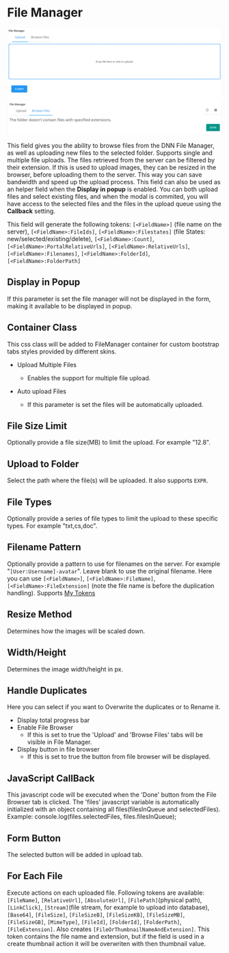 # File Manager

![upload](/action-form\form-fields\form-fields-types\files\assets\upload.png)
![browse files](/action-form\form-fields\form-fields-types\files\assets\browse-files.png)

This field gives you the ability to browse files from the DNN File Manager, as well as uploading new files to the selected folder. Supports single and multiple file uploads. The files retrieved from the server can be filtered by their extension.
If this is used to upload images, they can be resized in the browser, before uploading them to the server. This way you can save bandwidth and speed up the upload process.
This field can also be used as an helper field when the **Display in popup** is enabled. You can both upload files and select existing files, and when the modal is commited, you will have access to the selected files and the files in the upload queue using the **Callback** setting.

This field will generate the following tokens: `[<FieldName>]` (file name on the server), `[<FieldName>:FileIds]`, `[<FieldName>:Filestates]` (file States: new/selected/existing/delete), `[<FieldName>:Count]`, `[<FieldName>:PortalRelativeUrls]`, `[<FieldName>:RelativeUrls]`, `[<FieldName>:Filenames]`, `[<FieldName>:FolderId]`, `[<FieldName>:FolderPath]`

## Display in Popup

If this parameter is set the file manager will not be displayed in the form, making it available to be displayed in popup.

## Container Class

This css class will be added to FileManager container for custom bootstrap tabs styles provided by different skins.

* Upload Multiple Files
    * Enables the support for multiple file upload.

* Auto upload Files
    * If this parameter is set the files will be automatically uploaded.
  
## File Size Limit

Optionally provide a file size(MB) to limit the upload. For example "12.8".

## Upload to Folder

Select the path where the file(s) will be uploaded. It also supports `EXPR`.

## File Types

Optionally provide a series of file types to limit the upload to these specific types. For example "txt,cs,doc".

## Filename Pattern

Optionally provide a pattern to use for filenames on the server. For example "`[User:Username]-avatar`". Leave blank to use the original filename. Here you can use `[<FieldName>]`, `[<FieldName>:FileName]`, `[<FieldName>:FileExtension]` (note the file name is before the duplication handling). Supports [My Tokens](/my-tokens/index.html)

## Resize Method

Determines how the images will be scaled down.

## Width/Height

Determines the image width/height in px.

## Handle Duplicates

Here you can select if you want to Overwrite the duplicates or to Rename it.

* Display total progress bar
* Enable File Browser
    * If this is set to true the 'Upload' and 'Browse Files' tabs will be visible in File Manager.
* Display button in file browser
    * If this is set to true the button from file browser will be displayed.

## JavaScript CallBack

This javascript code will be executed when the 'Done' button from the File Browser tab is clicked. The 'files' javascript variable is automatically initialized with an object containing all files(filesInQueue and selectedFiles). Example: console.log(files.selectedFiles, files.filesInQueue);

## Form Button

The selected button will be added in upload tab.

## For Each File

Execute actions on each uploaded file. Following tokens are available: `[FileName]`, `[RelativeUrl]`, `[AbsoluteUrl]`, `[FilePath]`(physical path), `[LinkClick]`, `[Stream]`(file stream, for example to upload into database), `[Base64]`, `[FileSize]`, `[FileSizeB]`, `[FileSizeKB]`, `[FileSizeMB]`, `[FileSizeGB]`, `[MimeType]`, `[FileId]`, `[FolderId]`, `[FolderPath]`, `[FileExtension]`.
Also creates `[FileOrThumbnailNameAndExtension]`. This token contains the file name and extension, but if the field is used in a create thumbnail action it will be overwriten with then thumbnail value.
